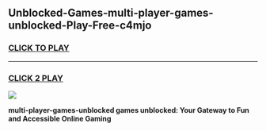 
## Unblocked-Games-multi-player-games-unblocked-Play-Free-c4mjo
<h3>
<a href="https://premium76.site?title=multi-player-games-unblocked&ref=18A1">CLICK TO PLAY</a></h3>
<hr>

<h3>
<a href="https://premium76.site?title=multi-player-games-unblocked&ref=18A1">CLICK 2 PLAY</a>
  
</h3>

<a href="https://premium76.site?title=multi-player-games-unblocked&ref=18A1"><img src="https://clearcache.store/games.png"></a>


**multi-player-games-unblocked games unblocked: Your Gateway to Fun and Accessible Online Gaming**
